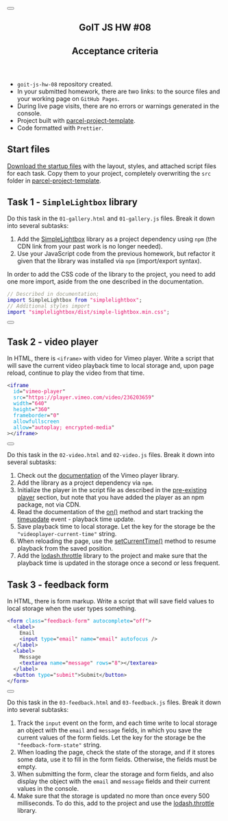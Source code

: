 <body class="navigation-with-keyboard">
<div id="__docusaurus">
<nav class="navbar navbar--fixed-top navbarHideable_m1mJ"><div class="navbar__inner"><div class="navbar__items"><a class="navbar__brand" href="/lms-js-homework/v2/en/"></a></div><div class="navbar__items navbar__items--right"><div class="searchBox_ZlJk"></div></div></div><div role="presentation" class="navbar-sidebar__backdrop"></div></nav><div class="main-wrapper mainWrapper_z2l0 docsWrapper_BCFX"><button aria-label="Scroll back to top" class="clean-btn theme-back-to-top-button backToTopButton_sjWU" type="button"></button><div class="docPage__5DB"><main class="docMainContainer_gTbr docMainContainerEnhanced_Uz_u"><div class="container padding-top--md padding-bottom--lg"><div class="row"><div class="col"><div class="docItemContainer_Djhp"><article><div class="theme-doc-markdown markdown"><header><h1>GoIT JS HW #08</h1><h1>Acceptance criteria</h1></header><ul><li><code>goit-js-hw-08</code> repository created.</li><li>In your submitted homework, there are two links: to the source files and your
working page on <code>GitHub Pages</code>.</li><li>During live page visits, there are no errors or warnings generated in the
console.</li><li>Project built with
<a href="https://github.com/goitacademy/parcel-project-template" target="_blank" rel="noopener noreferrer">parcel-project-template</a>.</li><li>Code formatted with <code>Prettier</code>.</li></ul><h2 class="anchor anchorWithHideOnScrollNavbar_WYt5" id="start-files">Start files<a class="hash-link" href="#start-files" title="Direct link to heading">​</a></h2><p><a href="https://downgit.github.io/#/home?url=https://github.com/goitacademy/javascript-homework/tree/main/v2/08/src" target="_blank" rel="noopener noreferrer">Download the startup files</a>
with the layout, styles, and attached script files for each
task. Copy them to your project, completely overwriting the <code>src</code> folder in
<a href="https://github.com/goitacademy/parcel-project-template" target="_blank" rel="noopener noreferrer">parcel-project-template</a>.</p><h2 class="anchor anchorWithHideOnScrollNavbar_WYt5" id="task-1---simplelightbox-library">Task 1 - <code>SimpleLightbox</code> library<a class="hash-link" href="#task-1---simplelightbox-library" title="Direct link to heading">​</a></h2><p>Do this task in the <code>01-gallery.html</code> and <code>01-gallery.js</code> files. Break it down
into several subtasks:</p><ol><li>Add the <a href="https://simplelightbox.com/" target="_blank" rel="noopener noreferrer">SimpleLightbox</a> library as a project
dependency using <code>npm</code> (the CDN link from your past work is no longer
needed).</li><li>Use your JavaScript code from the previous homework, but refactor it given
that the library was installed via <code>npm</code> (import/export syntax).</li></ol><p>In order to add the CSS code of the library to the project, you need to add one
more import, aside from the one described in the documentation.</p><div class="language-js codeBlockContainer_Ckt0 theme-code-block" style="--prism-color:#393A34;--prism-background-color:#f6f8fa"><div class="codeBlockContent_biex"><pre tabindex="0" class="prism-code language-js codeBlock_bY9V thin-scrollbar"><code class="codeBlockLines_e6Vv"><span class="token-line" style="color:#393A34"><span class="token comment" style="color:#999988;font-style:italic">// Described in documentation;</span><span class="token plain"></span><br></span><span class="token-line" style="color:#393A34"><span class="token plain" style="display:inline-block"></span><br></span><span class="token-line" style="color:#393A34"><span class="token plain"></span><span class="token keyword module" style="color:#00009f">import</span><span class="token plain"> </span><span class="token imports maybe-class-name">SimpleLightbox</span><span class="token plain"> </span><span class="token keyword module" style="color:#00009f">from</span><span class="token plain"> </span><span class="token string" style="color:#e3116c">&quot;simplelightbox&quot;</span><span class="token punctuation" style="color:#393A34">;</span><span class="token plain"></span><br></span><span class="token-line" style="color:#393A34"><span class="token plain"></span><span class="token comment" style="color:#999988;font-style:italic">// Additional styles import</span><span class="token plain"></span><br></span><span class="token-line" style="color:#393A34"><span class="token plain" style="display:inline-block"></span><br></span><span class="token-line" style="color:#393A34"><span class="token plain"></span><span class="token keyword module" style="color:#00009f">import</span><span class="token plain"> </span><span class="token string" style="color:#e3116c">&quot;simplelightbox/dist/simple-lightbox.min.css&quot;</span><span class="token punctuation" style="color:#393A34">;</span><br></span></code></pre><div class="buttonGroup__atx"><button type="button" aria-label="Copy code to clipboard" title="Copy" class="clean-btn"><span class="copyButtonIcons_eSgA" aria-hidden="true"><svg class="copyButtonIcon_y97N" viewBox="0 0 24 24"><path d="M19,21H8V7H19M19,5H8A2,2 0 0,0 6,7V21A2,2 0 0,0 8,23H19A2,2 0 0,0 21,21V7A2,2 0 0,0 19,5M16,1H4A2,2 0 0,0 2,3V17H4V3H16V1Z"></path></svg><svg class="copyButtonSuccessIcon_LjdS" viewBox="0 0 24 24"><path d="M21,7L9,19L3.5,13.5L4.91,12.09L9,16.17L19.59,5.59L21,7Z"></path></svg></span></button></div></div></div><h2 class="anchor anchorWithHideOnScrollNavbar_WYt5" id="task-2---video-player">Task 2 - video player<a class="hash-link" href="#task-2---video-player" title="Direct link to heading">​</a></h2><p>In HTML, there is <code>&lt;iframe&gt;</code> with video for Vimeo player. Write a script that
will save the current video playback time to local storage and, upon page
reload, continue to play the video from that time.</p><div class="language-html codeBlockContainer_Ckt0 theme-code-block" style="--prism-color:#393A34;--prism-background-color:#f6f8fa"><div class="codeBlockContent_biex"><pre tabindex="0" class="prism-code language-html codeBlock_bY9V thin-scrollbar"><code class="codeBlockLines_e6Vv"><span class="token-line" style="color:#393A34"><span class="token tag punctuation" style="color:#393A34">&lt;</span><span class="token tag" style="color:#00009f">iframe</span><span class="token tag" style="color:#00009f"></span><br></span><span class="token-line" style="color:#393A34"><span class="token tag" style="color:#00009f">  </span><span class="token tag attr-name" style="color:#00a4db">id</span><span class="token tag attr-value punctuation attr-equals" style="color:#393A34">=</span><span class="token tag attr-value punctuation" style="color:#393A34">&quot;</span><span class="token tag attr-value" style="color:#e3116c">vimeo-player</span><span class="token tag attr-value punctuation" style="color:#393A34">&quot;</span><span class="token tag" style="color:#00009f"></span><br></span><span class="token-line" style="color:#393A34"><span class="token tag" style="color:#00009f">  </span><span class="token tag attr-name" style="color:#00a4db">src</span><span class="token tag attr-value punctuation attr-equals" style="color:#393A34">=</span><span class="token tag attr-value punctuation" style="color:#393A34">&quot;</span><span class="token tag attr-value" style="color:#e3116c">https://player.vimeo.com/video/236203659</span><span class="token tag attr-value punctuation" style="color:#393A34">&quot;</span><span class="token tag" style="color:#00009f"></span><br></span><span class="token-line" style="color:#393A34"><span class="token tag" style="color:#00009f">  </span><span class="token tag attr-name" style="color:#00a4db">width</span><span class="token tag attr-value punctuation attr-equals" style="color:#393A34">=</span><span class="token tag attr-value punctuation" style="color:#393A34">&quot;</span><span class="token tag attr-value" style="color:#e3116c">640</span><span class="token tag attr-value punctuation" style="color:#393A34">&quot;</span><span class="token tag" style="color:#00009f"></span><br></span><span class="token-line" style="color:#393A34"><span class="token tag" style="color:#00009f">  </span><span class="token tag attr-name" style="color:#00a4db">height</span><span class="token tag attr-value punctuation attr-equals" style="color:#393A34">=</span><span class="token tag attr-value punctuation" style="color:#393A34">&quot;</span><span class="token tag attr-value" style="color:#e3116c">360</span><span class="token tag attr-value punctuation" style="color:#393A34">&quot;</span><span class="token tag" style="color:#00009f"></span><br></span><span class="token-line" style="color:#393A34"><span class="token tag" style="color:#00009f">  </span><span class="token tag attr-name" style="color:#00a4db">frameborder</span><span class="token tag attr-value punctuation attr-equals" style="color:#393A34">=</span><span class="token tag attr-value punctuation" style="color:#393A34">&quot;</span><span class="token tag attr-value" style="color:#e3116c">0</span><span class="token tag attr-value punctuation" style="color:#393A34">&quot;</span><span class="token tag" style="color:#00009f"></span><br></span><span class="token-line" style="color:#393A34"><span class="token tag" style="color:#00009f">  </span><span class="token tag attr-name" style="color:#00a4db">allowfullscreen</span><span class="token tag" style="color:#00009f"></span><br></span><span class="token-line" style="color:#393A34"><span class="token tag" style="color:#00009f">  </span><span class="token tag attr-name" style="color:#00a4db">allow</span><span class="token tag attr-value punctuation attr-equals" style="color:#393A34">=</span><span class="token tag attr-value punctuation" style="color:#393A34">&quot;</span><span class="token tag attr-value" style="color:#e3116c">autoplay; encrypted-media</span><span class="token tag attr-value punctuation" style="color:#393A34">&quot;</span><span class="token tag" style="color:#00009f"></span><br></span><span class="token-line" style="color:#393A34"><span class="token tag" style="color:#00009f"></span><span class="token tag punctuation" style="color:#393A34">&gt;</span><span class="token tag punctuation" style="color:#393A34">&lt;/</span><span class="token tag" style="color:#00009f">iframe</span><span class="token tag punctuation" style="color:#393A34">&gt;</span><br></span></code></pre><div class="buttonGroup__atx"><button type="button" aria-label="Copy code to clipboard" title="Copy" class="clean-btn"><span class="copyButtonIcons_eSgA" aria-hidden="true"><svg class="copyButtonIcon_y97N" viewBox="0 0 24 24"><path d="M19,21H8V7H19M19,5H8A2,2 0 0,0 6,7V21A2,2 0 0,0 8,23H19A2,2 0 0,0 21,21V7A2,2 0 0,0 19,5M16,1H4A2,2 0 0,0 2,3V17H4V3H16V1Z"></path></svg><svg class="copyButtonSuccessIcon_LjdS" viewBox="0 0 24 24"><path d="M21,7L9,19L3.5,13.5L4.91,12.09L9,16.17L19.59,5.59L21,7Z"></path></svg></span></button></div></div></div><p>Do this task in the <code>02-video.html</code> and <code>02-video.js</code> files. Break it down into
several subtasks:</p><ol><li>Check out the
<a href="https://github.com/vimeo/player.js/#vimeo-player-api" target="_blank" rel="noopener noreferrer">documentation</a> of the
Vimeo player library.</li><li>Add the library as a project dependency via <code>npm</code>.</li><li>Initialize the player in the script file as described in the
<a href="https://github.com/vimeo/player.js/#pre-existing-player" target="_blank" rel="noopener noreferrer">pre-existing player</a>
section, but note that you have added the player as an npm package, not via
CDN.</li><li>Read the documentation of the
<a href="https://github.com/vimeo/player.js/#onevent-string-callback-function-void" target="_blank" rel="noopener noreferrer">on()</a>
method and start tracking the
<a href="https://github.com/vimeo/player.js/#events" target="_blank" rel="noopener noreferrer">timeupdate</a> event - playback
time update.</li><li>Save playback time to local storage. Let the key for the storage be the
<code>&quot;videoplayer-current-time&quot;</code> string.</li><li>When reloading the page, use the
<a href="https://github.com/vimeo/player.js/#setcurrenttimeseconds-number-promisenumber-rangeerrorerror" target="_blank" rel="noopener noreferrer">setCurrentTime()</a>
method to resume playback from the saved position.</li><li>Add the <a href="https://www.npmjs.com/package/lodash.throttle" target="_blank" rel="noopener noreferrer">lodash.throttle</a>
library to the project and make sure that the playback time is updated in the
storage once a second or less frequent.</li></ol><h2 class="anchor anchorWithHideOnScrollNavbar_WYt5" id="task-3---feedback-form">Task 3 - feedback form<a class="hash-link" href="#task-3---feedback-form" title="Direct link to heading">​</a></h2><p>In HTML, there is form markup. Write a script that will save field values to
local storage when the user types something.</p><div class="language-html codeBlockContainer_Ckt0 theme-code-block" style="--prism-color:#393A34;--prism-background-color:#f6f8fa"><div class="codeBlockContent_biex"><pre tabindex="0" class="prism-code language-html codeBlock_bY9V thin-scrollbar"><code class="codeBlockLines_e6Vv"><span class="token-line" style="color:#393A34"><span class="token tag punctuation" style="color:#393A34">&lt;</span><span class="token tag" style="color:#00009f">form</span><span class="token tag" style="color:#00009f"> </span><span class="token tag attr-name" style="color:#00a4db">class</span><span class="token tag attr-value punctuation attr-equals" style="color:#393A34">=</span><span class="token tag attr-value punctuation" style="color:#393A34">&quot;</span><span class="token tag attr-value" style="color:#e3116c">feedback-form</span><span class="token tag attr-value punctuation" style="color:#393A34">&quot;</span><span class="token tag" style="color:#00009f"> </span><span class="token tag attr-name" style="color:#00a4db">autocomplete</span><span class="token tag attr-value punctuation attr-equals" style="color:#393A34">=</span><span class="token tag attr-value punctuation" style="color:#393A34">&quot;</span><span class="token tag attr-value" style="color:#e3116c">off</span><span class="token tag attr-value punctuation" style="color:#393A34">&quot;</span><span class="token tag punctuation" style="color:#393A34">&gt;</span><span class="token plain"></span><br></span><span class="token-line" style="color:#393A34"><span class="token plain">  </span><span class="token tag punctuation" style="color:#393A34">&lt;</span><span class="token tag" style="color:#00009f">label</span><span class="token tag punctuation" style="color:#393A34">&gt;</span><span class="token plain"></span><br></span><span class="token-line" style="color:#393A34"><span class="token plain">    Email</span><br></span><span class="token-line" style="color:#393A34"><span class="token plain">    </span><span class="token tag punctuation" style="color:#393A34">&lt;</span><span class="token tag" style="color:#00009f">input</span><span class="token tag" style="color:#00009f"> </span><span class="token tag attr-name" style="color:#00a4db">type</span><span class="token tag attr-value punctuation attr-equals" style="color:#393A34">=</span><span class="token tag attr-value punctuation" style="color:#393A34">&quot;</span><span class="token tag attr-value" style="color:#e3116c">email</span><span class="token tag attr-value punctuation" style="color:#393A34">&quot;</span><span class="token tag" style="color:#00009f"> </span><span class="token tag attr-name" style="color:#00a4db">name</span><span class="token tag attr-value punctuation attr-equals" style="color:#393A34">=</span><span class="token tag attr-value punctuation" style="color:#393A34">&quot;</span><span class="token tag attr-value" style="color:#e3116c">email</span><span class="token tag attr-value punctuation" style="color:#393A34">&quot;</span><span class="token tag" style="color:#00009f"> </span><span class="token tag attr-name" style="color:#00a4db">autofocus</span><span class="token tag" style="color:#00009f"> </span><span class="token tag punctuation" style="color:#393A34">/&gt;</span><span class="token plain"></span><br></span><span class="token-line" style="color:#393A34"><span class="token plain">  </span><span class="token tag punctuation" style="color:#393A34">&lt;/</span><span class="token tag" style="color:#00009f">label</span><span class="token tag punctuation" style="color:#393A34">&gt;</span><span class="token plain"></span><br></span><span class="token-line" style="color:#393A34"><span class="token plain">  </span><span class="token tag punctuation" style="color:#393A34">&lt;</span><span class="token tag" style="color:#00009f">label</span><span class="token tag punctuation" style="color:#393A34">&gt;</span><span class="token plain"></span><br></span><span class="token-line" style="color:#393A34"><span class="token plain">    Message</span><br></span><span class="token-line" style="color:#393A34"><span class="token plain">    </span><span class="token tag punctuation" style="color:#393A34">&lt;</span><span class="token tag" style="color:#00009f">textarea</span><span class="token tag" style="color:#00009f"> </span><span class="token tag attr-name" style="color:#00a4db">name</span><span class="token tag attr-value punctuation attr-equals" style="color:#393A34">=</span><span class="token tag attr-value punctuation" style="color:#393A34">&quot;</span><span class="token tag attr-value" style="color:#e3116c">message</span><span class="token tag attr-value punctuation" style="color:#393A34">&quot;</span><span class="token tag" style="color:#00009f"> </span><span class="token tag attr-name" style="color:#00a4db">rows</span><span class="token tag attr-value punctuation attr-equals" style="color:#393A34">=</span><span class="token tag attr-value punctuation" style="color:#393A34">&quot;</span><span class="token tag attr-value" style="color:#e3116c">8</span><span class="token tag attr-value punctuation" style="color:#393A34">&quot;</span><span class="token tag punctuation" style="color:#393A34">&gt;</span><span class="token tag punctuation" style="color:#393A34">&lt;/</span><span class="token tag" style="color:#00009f">textarea</span><span class="token tag punctuation" style="color:#393A34">&gt;</span><span class="token plain"></span><br></span><span class="token-line" style="color:#393A34"><span class="token plain">  </span><span class="token tag punctuation" style="color:#393A34">&lt;/</span><span class="token tag" style="color:#00009f">label</span><span class="token tag punctuation" style="color:#393A34">&gt;</span><span class="token plain"></span><br></span><span class="token-line" style="color:#393A34"><span class="token plain">  </span><span class="token tag punctuation" style="color:#393A34">&lt;</span><span class="token tag" style="color:#00009f">button</span><span class="token tag" style="color:#00009f"> </span><span class="token tag attr-name" style="color:#00a4db">type</span><span class="token tag attr-value punctuation attr-equals" style="color:#393A34">=</span><span class="token tag attr-value punctuation" style="color:#393A34">&quot;</span><span class="token tag attr-value" style="color:#e3116c">submit</span><span class="token tag attr-value punctuation" style="color:#393A34">&quot;</span><span class="token tag punctuation" style="color:#393A34">&gt;</span><span class="token plain">Submit</span><span class="token tag punctuation" style="color:#393A34">&lt;/</span><span class="token tag" style="color:#00009f">button</span><span class="token tag punctuation" style="color:#393A34">&gt;</span><span class="token plain"></span><br></span><span class="token-line" style="color:#393A34"><span class="token plain"></span><span class="token tag punctuation" style="color:#393A34">&lt;/</span><span class="token tag" style="color:#00009f">form</span><span class="token tag punctuation" style="color:#393A34">&gt;</span><br></span></code></pre><div class="buttonGroup__atx"><button type="button" aria-label="Copy code to clipboard" title="Copy" class="clean-btn"><span class="copyButtonIcons_eSgA" aria-hidden="true"><svg class="copyButtonIcon_y97N" viewBox="0 0 24 24"><path d="M19,21H8V7H19M19,5H8A2,2 0 0,0 6,7V21A2,2 0 0,0 8,23H19A2,2 0 0,0 21,21V7A2,2 0 0,0 19,5M16,1H4A2,2 0 0,0 2,3V17H4V3H16V1Z"></path></svg><svg class="copyButtonSuccessIcon_LjdS" viewBox="0 0 24 24"><path d="M21,7L9,19L3.5,13.5L4.91,12.09L9,16.17L19.59,5.59L21,7Z"></path></svg></span></button></div></div></div><p>Do this task in the <code>03-feedback.html</code> and <code>03-feedback.js</code> files. Break it down
into several subtasks:</p><ol><li>Track the <code>input</code> event on the form, and each time write to local storage an
object with the <code>email</code> and <code>message</code> fields, in which you save the current
values of the form fields. Let the key for the storage be the
<code>&quot;feedback-form-state&quot;</code> string.</li><li>When loading the page, check the state of the storage, and if it stores some
data, use it to fill in the form fields. Otherwise, the fields must be empty.</li><li>When submitting the form, clear the storage and form fields, and also display
the object with the <code>email</code> and <code>message</code> fields and their current values in
the console.</li><li>Make sure that the storage is updated no more than once every 500
milliseconds. To do this, add to the project and use the
<a href="https://www.npmjs.com/package/lodash.throttle" target="_blank" rel="noopener noreferrer">lodash.throttle</a> library.</li></ol></div></article><nav class="pagination-nav docusaurus-mt-lg" aria-label="Docs pages navigation"></nav></div></div></div></div></main></div></div></div>
</body>
</html>
